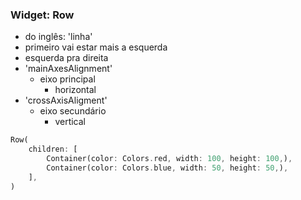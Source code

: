 ### Widget: Row
- do inglês: 'linha'
- primeiro vai estar mais a esquerda
- esquerda pra direita
- 'mainAxesAlignment'
    - eixo principal
        - horizontal
- 'crossAxisAligment'
    - eixo secundário
        - vertical    

```dart
Row(
    children: [
        Container(color: Colors.red, width: 100, height: 100,),
        Container(color: Colors.blue, width: 50, height: 50,),
    ],
)
```